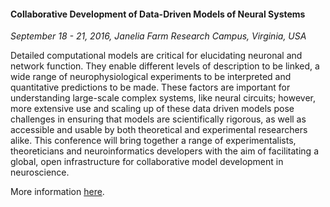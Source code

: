 #### Collaborative Development of Data-Driven Models of Neural Systems

*September 18 - 21, 2016, Janelia Farm Research Campus, Virginia, USA*

Detailed computational models are critical for elucidating neuronal and network function. 
They enable different levels of description to be linked, a wide range of neurophysiological 
experiments to be interpreted and quantitative predictions to be made. These factors are 
important for understanding large-scale complex systems, like neural circuits; however, more 
extensive use and scaling up of these data driven models pose challenges in ensuring that models 
are scientifically rigorous, as well as accessible and usable by both theoretical and experimental 
researchers alike. This conference will bring together a range of experimentalists, theoreticians 
and neuroinformatics developers with the aim of facilitating a global, open infrastructure for 
collaborative model development in neuroscience.

More information [here](https://www.janelia.org/you-janelia/conferences/collaborative-development-data-driven-models-neural-systems).
